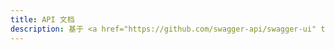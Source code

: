 ```yaml
---
title: API 文档
description: 基于 <a href="https://github.com/swagger-api/swagger-ui" target="_blank">swagger-ui</a> 的 OpenAPI 文档展示
---
```

<script src="https://cdn.jsdelivr.net/npm/swagger-ui-dist/swagger-ui-bundle.js" data-pjax></script>

<script data-pjax>
  if (!customElements.get("load-swagger-ui")) {
    class LoadSwaggerUI extends HTMLElement {
      constructor() {
        super();
        this.isLoading = false;
      }
      get dom_id() {
        return this.getAttribute("dom_id") || "swagger-ui";
      }
      connectedCallback() {
        const swaggerDiv = document.createElement("div");
        swaggerDiv.id = this.dom_id;
        swaggerDiv.innerText = "如果这里什么也没有，请";
        const link = document.createElement("a");
        link.href = "javascript:void(0)";
        link.click = () => this.loadSwaggerUI();
        link.innerText = "刷新";
        swaggerDiv.appendChild(link);
        swaggerDiv.append("页面");
        this.append(swaggerDiv);
        this.loadSwaggerUI();
      }
      loadSwaggerUI() {
        if (this.isLoading) {
          return;
        }
        try {
          this.isLoading = true;
          const definitionURL = "https://wherewhere.github.io/api/openapi.json";
          window.ui = SwaggerUIBundle({
            url: definitionURL,
            dom_id: `#${this.dom_id}`,
            deepLinking: true,
            queryConfigEnabled: true
          });
          let elements = document.getElementsByClassName("main-inner");
          Array.prototype.forEach.call(elements, element => element.style.background = "white");
          elements = document.getElementsByClassName("post-title");
          Array.prototype.forEach.call(elements, element => element.style.color = "#555");
        }
        catch (error) {
          console.error(error);
        }
        finally {
          this.isLoading = false;
        }
      }
    }
    customElements.define("load-swagger-ui", LoadSwaggerUI);
  }
</script>

<load-swagger-ui class="load-swagger-ui"></load-swagger-ui>

<style>
  @import 'https://cdn.jsdelivr.net/npm/swagger-ui-dist/swagger-ui.css';

  .post-description a {
    color: #555;
  }

  .load-swagger-ui a.link {
    border-bottom: unset;
  }

  .load-swagger-ui pre.version {
    background: unset;
  }

  @media (min-width: 1200px) {
    .load-swagger-ui hgroup.main {
      width: auto;
    }
  }

  @media (prefers-color-scheme: dark) {
    .load-swagger-ui input[type="text"] {
      color: black;
    }

    .load-swagger-ui td:not(.col_header) {
      background: white;
    }
  }
</style>